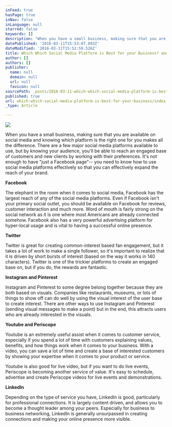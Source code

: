 ```yaml
---
inFeed: true
hasPage: true
inNav: false
inLanguage: null
starred: false
keywords: []
description: "When you have a small business, making sure that you are available on social media and knowing which platform is the right one for you makes all the difference. There are a few major social media platforms available to use, but by knowing your audience, you'll be able to reach an engaged base of customers and new clients by working with their preferences. It's not enough to have \"just a Facebook page\"-- you need to know how to use\_social media platforms effectively so that you can effectively expand the reach of your brand."
datePublished: '2016-03-11T15:53:07.893Z'
dateModified: '2016-03-11T15:52:59.526Z'
title: Which Which Social Media Platform is Best for your Business? and How Many?
author: []
authors: []
publisher:
  name: null
  domain: null
  url: null
  favicon: null
sourcePath: _posts/2016-03-11-which-which-social-media-platform-is-best-for-your-business.md
published: true
url: which-which-social-media-platform-is-best-for-your-business/index.html
_type: Article

---
```

![](https://the-grid-user-content.s3-us-west-2.amazonaws.com/acb8ebb7-0d4d-4cdf-9383-49dc1ccd8478.jpg)

When you have a small business, making sure that you are available on social media and knowing which platform is the right one for you makes all the difference. There are a few major social media platforms available to use, but by knowing your audience, you'll be able to reach an engaged base of customers and new clients by working with their preferences. It's not enough to have "just a Facebook page"-- you need to know how to use social media platforms effectively so that you can effectively expand the reach of your brand.

**Facebook**

The elephant in the room when it comes to social media, Facebook has the largest reach of any of the social media platforms. Even if Facebook isn't your primary social outlet, you should be available on Facebook for reviews, customer interaction and much more. Word of mouth is fairly strong on the social network as it is one where most Americans are already connected somehow. Facebook also has a very powerful advertising platform for hyper-local usage and is vital to having a successful online presence.

**Twitter**

Twitter is great for creating common-interest based fan engagement, but it takes a lot of work to make a single follower, so it's important to realize that it is driven by short bursts of interest (based on the way it works in 140 characters). Twitter is one of the trickier platforms to create an engaged base on, but if you do, the rewards are fantastic.

**Instagram and Pinterest**

Instagram and Pinterest to some degree belong together because they are both based on visuals. Companies like restaurants, museums, or lots of things to show off can do well by using the visual interest of the user base to create interest. There are other ways to use Instagram and Pinterest (sending visual messages to make a point) but in the end, this attracts users who are already interested in the visuals.

**Youtube and Periscope**

Youtube is an extremely useful assist when it comes to customer service, especially if you spend a lot of time with customers explaining values, benefits, and how things work when it comes to your business. With a video, you can save a lot of time and create a base of interested customers by showing your expertise when it comes to your product or service.

Youtube is also good for live video, but if you want to do live events, Periscope is becoming another service of value. It's easy to schedule, advertise and create Periscope videos for live events and demonstrations.

**LinkedIn**

Depending on the type of service you have, LinkedIn is good, particularly for professional connections. It is largely content driven, and allows you to become a thought leader among your peers. Especially for business to business networking, LinkedIn is generally unsurpassed in creating connections and making your online presence more visible.